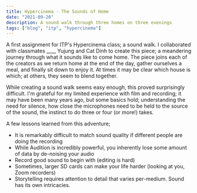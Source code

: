 ```yaml
---
title: Hypercinema - The Sounds of Home
date: "2021-09-20"
description: A sound walk through three homes on three evenings
tags: ["blog", "itp", "hypercinema"]
---
```


A first assignment for ITP's Hypercinema class; a sound walk. I collaborated
with classmates \_\_\_\_ Yujung and Cat Dinh to create this piece; a meandering journey through
what it sounds like to come home. The piece joins each of the creators as we
return home at the end of the day, gather ourselves a meal, and finally sit down
to enjoy it. At times it may be clear which house is which; at others, they seem
to blend together.

<link to soundcloud>

While creating a sound walk seems easy enough, this proved surprisingly
difficult. I'm grateful for my limited experience with film and recording; it
may have been many years ago, but some basics hold; understanding the need for
silence, how close the microphones need to be held to the source of the sound,
the instinct to do three or four (or more!) takes.

A few lessons learned from this adventure;

- It is remarkably difficult to match sound quality if different people are doing
  the recording
- While Audition is incredibly powerful, you inherently lose some amount of data by
  de-noising your audio
- Record good sound to begin with (editing is hard)
- Sometimes, larger SD cards can make your life harder (looking at you, Zoom recorders)
- Storytelling requires attention to detail that varies per-medium. Sound has its
  own intricacies.

